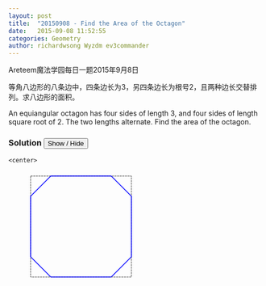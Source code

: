 ```yaml
---
layout: post
title:  "20150908 - Find the Area of the Octagon"
date:   2015-09-08 11:52:55
categories: Geometry
author: richardwsong Wyzdm ev3commander
---
```



Areteem魔法学园每日一题2015年9月8日
<br>
<problem>
<p>	
等角八边形的八条边中，四条边长为3，另四条边长为根号2，且两种边长交替排列。求八边形的面积。
</P>
<p>
An equiangular octagon has four sides of length 3, and four sides of length square root of 2. The two lengths alternate. Find the area of the octagon.
</p>
</problem>



### Solution <button>Show / Hide</button>


<solution>

	<center>
<svg width="500" height="500">
    <g transform="translate(44, 10) scale(0.4 0.4)">
  <rect width="500" height="500" style="fill:none;stroke:black;stroke-width:2px" stroke-dasharray="10, 3" />
  <line x1="400" y1="0" x2="500" y2="100" stroke = "blue" stroke-width = "4" />
  <line x1="100" y1="0" x2="0" y2="100" stroke = "blue" stroke-width = "4" />
  <line x1="0" y1="400" x2="100" y2="500" stroke = "blue" stroke-width = "4"  />
  <line x1="500" y1="400" x2="400" y2="500" stroke = "blue" stroke-width = "4"  />
  <line x1="100" y1="0" x2="400" y2="0" stroke = "blue" stroke-width = "4"  />
  <line x1="0" y1="100" x2="0" y2="400" stroke = "blue" stroke-width = "4"  />
  <line x1="100" y1="500" x2="400" y2="500" stroke = "blue" stroke-width = "4"  />
  <line x1="500" y1="400" x2="500" y2="100" stroke = "blue" stroke-width = "4" />
  </g>
 <style type="text/css"><![CDATA[
      svg {
        margin-bottom:-250px;
        transform-origin: 0% 0%;

      }
    ]]></style>
</svg>
</center>

We create a square of side length 5 around our hexegon. The longer blue edges are 3 and the shorter blue edges are $\sqrt{2}$. The total area of the square is 25 and the total areas of the little triangles is 2. Therefore, the area of the octagon is 25-3 = <b>23</b>.

</solution>










